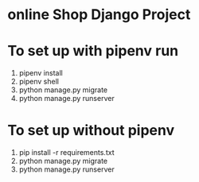 # online Shop Django Project 

# To set up with pipenv run
1) pipenv install 
2) pipenv shell 
3) python manage.py migrate 
4)  python manage.py runserver


# To set up without pipenv 
1)  pip install -r requirements.txt 
2)  python manage.py migrate 
3)  python manage.py runserver
